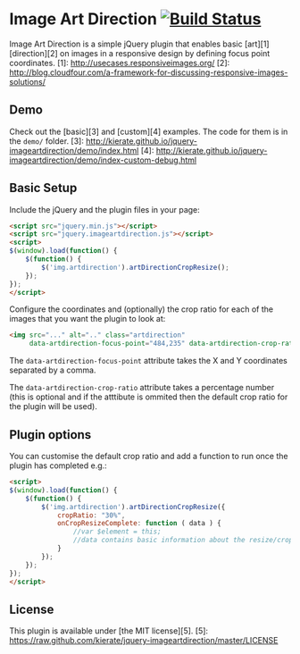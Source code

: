 Image Art Direction [![Build Status](https://travis-ci.org/kierate/jquery-imageartdirection.png)](https://travis-ci.org/kierate/jquery-imageartdirection)
===================

Image Art Direction is a simple jQuery plugin that enables basic [art][1] [direction][2] on images in a responsive design by defining focus point coordinates.
[1]: http://usecases.responsiveimages.org/
[2]: http://blog.cloudfour.com/a-framework-for-discussing-responsive-images-solutions/

Demo
----

Check out the [basic][3] and [custom][4] examples. The code for them is in the `demo/` folder.
[3]: http://kierate.github.io/jquery-imageartdirection/demo/index.html
[4]: http://kierate.github.io/jquery-imageartdirection/demo/index-custom-debug.html

Basic Setup
-----------

Include the jQuery and the plugin files in your page:

```html
<script src="jquery.min.js"></script>
<script src="jquery.imageartdirection.js"></script>
<script>
$(window).load(function() {
	$(function() {
		$('img.artdirection').artDirectionCropResize();
	});
});
</script>
```

Configure the coordinates and (optionally) the crop ratio for each of the images that you want the plugin to look at:

```html
<img src="..." alt=".." class="artdirection"
     data-artdirection-focus-point="484,235" data-artdirection-crop-ratio="25%">
```

The `data-artdirection-focus-point` attribute takes the X and Y coordinates separated by a comma.

The `data-artdirection-crop-ratio` attribute takes a percentage number (this is optional and if the atttibute is ommited then the default crop ratio for the plugin will be used).


Plugin options
--------------

You can customise the default crop ratio and add a function to run once the plugin has completed e.g.:
```html
<script>
$(window).load(function() {
	$(function() {
		$('img.artdirection').artDirectionCropResize({
			cropRatio: "30%",
			onCropResizeComplete: function ( data ) {
				//var $element = this;
				//data contains basic information about the resize/crop
			}
		});
	});
});
</script>
```

License
-------

This plugin is available under [the MIT license][5].
[5]: https://raw.github.com/kierate/jquery-imageartdirection/master/LICENSE
				
